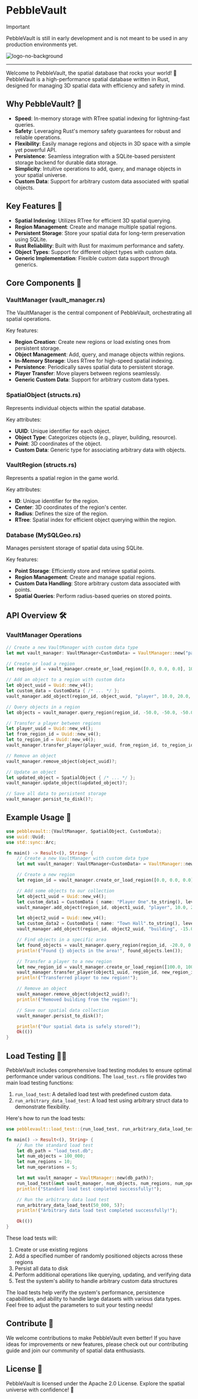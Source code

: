 # PebbleVault

> [!IMPORTANT]
> PebbleVault is still in early development and is not meant to be used in any production environments yet.

![logo-no-background](https://github.com/Stars-Beyond/PebbleVault/assets/34868944/927902b2-1579-4e3a-9c92-93a0f9e47e3e)

---
Welcome to PebbleVault, the spatial database that rocks your world! 🚀 PebbleVault is a high-performance spatial database written in Rust, designed for managing 3D spatial data with efficiency and safety in mind.

## Why PebbleVault? 🌟
- **Speed**: In-memory storage with RTree spatial indexing for lightning-fast queries.
- **Safety**: Leveraging Rust's memory safety guarantees for robust and reliable operations.
- **Flexibility**: Easily manage regions and objects in 3D space with a simple yet powerful API.
- **Persistence**: Seamless integration with a SQLite-based persistent storage backend for durable data storage.
- **Simplicity**: Intuitive operations to add, query, and manage objects in your spatial universe.
- **Custom Data**: Support for arbitrary custom data associated with spatial objects.

## Key Features 🎉
- **Spatial Indexing**: Utilizes RTree for efficient 3D spatial querying.
- **Region Management**: Create and manage multiple spatial regions.
- **Persistent Storage**: Store your spatial data for long-term preservation using SQLite.
- **Rust Reliability**: Built with Rust for maximum performance and safety.
- **Object Types**: Support for different object types with custom data.
- **Generic Implementation**: Flexible custom data support through generics.

## Core Components 🧱

### VaultManager (vault_manager.rs)
The VaultManager is the central component of PebbleVault, orchestrating all spatial operations.

Key features:
- **Region Creation**: Create new regions or load existing ones from persistent storage.
- **Object Management**: Add, query, and manage objects within regions.
- **In-Memory Storage**: Uses RTree for high-speed spatial indexing.
- **Persistence**: Periodically saves spatial data to persistent storage.
- **Player Transfer**: Move players between regions seamlessly.
- **Generic Custom Data**: Support for arbitrary custom data types.

### SpatialObject (structs.rs)
Represents individual objects within the spatial database.

Key attributes:
- **UUID**: Unique identifier for each object.
- **Object Type**: Categorizes objects (e.g., player, building, resource).
- **Point**: 3D coordinates of the object.
- **Custom Data**: Generic type for associating arbitrary data with objects.

### VaultRegion (structs.rs)
Represents a spatial region in the game world.

Key attributes:
- **ID**: Unique identifier for the region.
- **Center**: 3D coordinates of the region's center.
- **Radius**: Defines the size of the region.
- **RTree**: Spatial index for efficient object querying within the region.

### Database (MySQLGeo.rs)
Manages persistent storage of spatial data using SQLite.

Key features:
- **Point Storage**: Efficiently store and retrieve spatial points.
- **Region Management**: Create and manage spatial regions.
- **Custom Data Handling**: Store arbitrary custom data associated with points.
- **Spatial Queries**: Perform radius-based queries on stored points.

## API Overview 🛠️

### VaultManager Operations

```rust
// Create a new VaultManager with custom data type
let mut vault_manager: VaultManager<CustomData> = VaultManager::new("path/to/database.db")?;

// Create or load a region
let region_id = vault_manager.create_or_load_region([0.0, 0.0, 0.0], 100.0)?;

// Add an object to a region with custom data
let object_uuid = Uuid::new_v4();
let custom_data = CustomData { /* ... */ };
vault_manager.add_object(region_id, object_uuid, "player", 10.0, 20.0, 30.0, Arc::new(custom_data))?;

// Query objects in a region
let objects = vault_manager.query_region(region_id, -50.0, -50.0, -50.0, 50.0, 50.0, 50.0)?;

// Transfer a player between regions
let player_uuid = Uuid::new_v4();
let from_region_id = Uuid::new_v4();
let to_region_id = Uuid::new_v4();
vault_manager.transfer_player(player_uuid, from_region_id, to_region_id)?;

// Remove an object
vault_manager.remove_object(object_uuid)?;

// Update an object
let updated_object = SpatialObject { /* ... */ };
vault_manager.update_object(&updated_object)?;

// Save all data to persistent storage
vault_manager.persist_to_disk()?;
```

## Example Usage 🚀

```rust
use pebblevault::{VaultManager, SpatialObject, CustomData};
use uuid::Uuid;
use std::sync::Arc;

fn main() -> Result<(), String> {
    // Create a new VaultManager with custom data type
    let mut vault_manager: VaultManager<CustomData> = VaultManager::new("spatial_db.db")?;

    // Create a new region
    let region_id = vault_manager.create_or_load_region([0.0, 0.0, 0.0], 500.0)?;

    // Add some objects to our collection
    let object1_uuid = Uuid::new_v4();
    let custom_data1 = CustomData { name: "Player One".to_string(), level: 1 };
    vault_manager.add_object(region_id, object1_uuid, "player", 10.0, 20.0, 30.0, Arc::new(custom_data1))?;

    let object2_uuid = Uuid::new_v4();
    let custom_data2 = CustomData { name: "Town Hall".to_string(), level: 5 };
    vault_manager.add_object(region_id, object2_uuid, "building", -15.0, 25.0, -5.0, Arc::new(custom_data2))?;

    // Find objects in a specific area
    let found_objects = vault_manager.query_region(region_id, -20.0, 0.0, -10.0, 20.0, 30.0, 40.0)?;
    println!("Found {} objects in the area!", found_objects.len());

    // Transfer a player to a new region
    let new_region_id = vault_manager.create_or_load_region([100.0, 100.0, 100.0], 500.0)?;
    vault_manager.transfer_player(object1_uuid, region_id, new_region_id)?;
    println!("Transferred player to new region!");

    // Remove an object
    vault_manager.remove_object(object2_uuid)?;
    println!("Removed building from the region!");

    // Save our spatial data collection
    vault_manager.persist_to_disk()?;

    println!("Our spatial data is safely stored!");
    Ok(())
}
```

## Load Testing 🏋️‍♂️
PebbleVault includes comprehensive load testing modules to ensure optimal performance under various conditions. The `load_test.rs` file provides two main load testing functions:

1. `run_load_test`: A detailed load test with predefined custom data.
2. `run_arbitrary_data_load_test`: A load test using arbitrary struct data to demonstrate flexibility.

Here's how to run the load tests:

```rust
use pebblevault::load_test::{run_load_test, run_arbitrary_data_load_test};

fn main() -> Result<(), String> {
    // Run the standard load test
    let db_path = "load_test.db";
    let num_objects = 100_000;
    let num_regions = 10;
    let num_operations = 5;

    let mut vault_manager = VaultManager::new(db_path)?;
    run_load_test(&mut vault_manager, num_objects, num_regions, num_operations)?;
    println!("Standard load test completed successfully!");

    // Run the arbitrary data load test
    run_arbitrary_data_load_test(50_000, 5)?;
    println!("Arbitrary data load test completed successfully!");

    Ok(())
}
```

These load tests will:
1. Create or use existing regions
2. Add a specified number of randomly positioned objects across these regions
3. Persist all data to disk
4. Perform additional operations like querying, updating, and verifying data
5. Test the system's ability to handle arbitrary custom data structures

The load tests help verify the system's performance, persistence capabilities, and ability to handle large datasets with various data types. Feel free to adjust the parameters to suit your testing needs!

## Contribute 🤝
We welcome contributions to make PebbleVault even better! If you have ideas for improvements or new features, please check out our contributing guide and join our community of spatial data enthusiasts.

## License 📜
PebbleVault is licensed under the Apache 2.0 License. Explore the spatial universe with confidence! 🌠